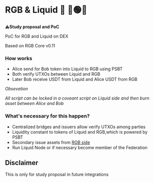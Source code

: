 # RGB & Liquid 🌊 🔴🟢🔵

⚠️**Study proposal and PoC**

PoC for RGB and Liquid on DEX

Based on RGB Core v0.11

### How works

- Alice send for Bob token into Liquid to RGB using PSBT
- Both verify UTXOs between Liquid and RGB
- Later Bob receive USDT from Liquid and Alice USDT from RGB

*Obsevation*

*All script can be locked in a coveant script on Liquid side and then burn asset between Alice and Bob*

### What's necessary for this happen?

 - Centralized bridges and issuers allow verify UTXOs among parties
 - Liquidity constant to tokens of Liquid and RGB,which is powered by PSBT
 - Secondary issue assets from [RGB side](https://github.com/RGB-WG/rgb-schemata/issues/20)
 - Run Liquid Node or if necessary become member of the Federation

## Disclaimer

This is only for study proposal in future integrations
